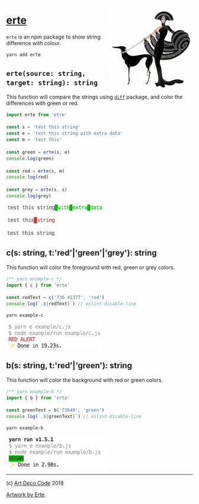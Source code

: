 <a href="https://npmjs.org/packages/erotic"><img align="right" src="doc/woman.jpg" width="225" alt="erte" />

# erte</a>

`erte` is an npm package to show string difference with colour.

```sh
yarn add erte
```

## `erte(source: string, target: string): string`

This function will compare the strings using [`diff`][2] package, and color the
differences with green or red.

```js
import erte from 'etre'

const s = 'test this string'
const e = 'test this string with extra data'
const m = 'test this'

const green = erte(s, e)
console.log(green)

const red = erte(s, m)
console.log(red)

const grey = erte(s, s)
console.log(grey)
```

![extra](doc/extra.png)

![missing](doc/missing.png)

![same](doc/same.png)


## c(s: string, t:'red'|'green'|'grey'): string

This function will color the foreground with red, green or grey colors.

```js
/** yarn example-c */
import { c } from 'erte'

const redText = c('736 41377', 'red')
console.log(`.${redText}`) // eslint-disable-line
```

```sh
yarn example-c
```

![c](doc/c.png)

## b(s: string, t:'red'|'green'): string

This function will color the background with red or green colors.

```js
/** yarn example-b */
import { b } from 'erte'

const greenText = b('73649', 'green')
console.log(`.${greenText}`) // eslint-disable-line
```

```sh
yarn example-b
```

![b](doc/b.png)

---

(c) [Art Deco Code][1] 2018

[Artwork by Erte][3].

[1]: https://artdeco.bz
[2]: https://npmjs.org/package/diff
[3]: http://www.erte.com
